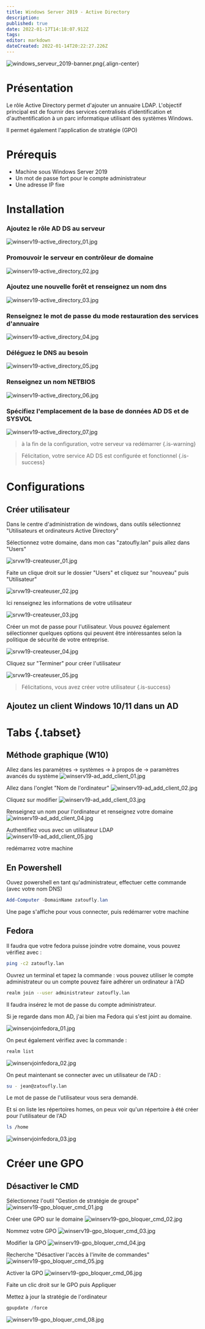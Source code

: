 ```yaml
---
title: Windows Server 2019 - Active Directory
description: 
published: true
date: 2022-01-17T14:18:07.912Z
tags: 
editor: markdown
dateCreated: 2022-01-14T20:22:27.226Z
---
```


![windows_serveur_2019-banner.png](/microsoft/windows_server_2019/windows_serveur_2019-banner.png){.align-center}
 
 
# Présentation
Le rôle Active Directory  permet d'ajouter un annuaire LDAP. L'objectif principal est de fournir des services centralisés d'identification et d'authentification à un parc informatique utilisant des systèmes Windows.
 
Il permet également l'application de stratégie (GPO)
 
# Prérequis
- Machine sous Windows Server 2019
- Un mot de passe fort pour le compte administrateur
- Une adresse IP fixe
 
# Installation
 
### Ajoutez le rôle AD DS au serveur
![winserv19-active_directory_01.jpg](/microsoft/windows_server_2019/adds/winserv19-active_directory_01.jpg)
 
### Promouvoir le serveur en contrôleur de domaine
![winserv19-active_directory_02.jpg](/microsoft/windows_server_2019/adds/winserv19-active_directory_02.jpg)
 
### Ajoutez une nouvelle forêt et renseignez un nom dns
![winserv19-active_directory_03.jpg](/microsoft/windows_server_2019/adds/winserv19-active_directory_03.jpg)
 
### Renseignez le mot de passe du mode restauration des services d'annuaire
![winserv19-active_directory_04.jpg](/microsoft/windows_server_2019/adds/winserv19-active_directory_04.jpg)
 
### Déléguez le DNS au besoin
![winserv19-active_directory_05.jpg](/microsoft/windows_server_2019/adds/winserv19-active_directory_05.jpg)
 
### Renseignez un nom NETBIOS
![winserv19-active_directory_06.jpg](/microsoft/windows_server_2019/adds/winserv19-active_directory_06.jpg)
 
### Spécifiez l'emplacement de la base de données AD DS et de SYSVOL
![winserv19-active_directory_07.jpg](/microsoft/windows_server_2019/adds/winserv19-active_directory_07.jpg)
 
> à la fin de la configuration, votre serveur va redémarrer 
{.is-warning}
 
> Félicitation, votre service AD DS est configurée et fonctionnel
{.is-success}
 
# Configurations
## Créer utilisateur
Dans le centre d'administration de windows, dans outils sélectionnez "Utilisateurs et ordinateurs Active Directory"
 
Sélectionnez votre domaine, dans mon cas "zatoufly.lan" puis allez dans "Users"
 
![srvw19-createuser_01.jpg](/microsoft/windows_server_2019/adds/srvw19-createuser_01.jpg)
 
Faite un clique droit sur le dossier "Users" et cliquez sur "nouveau" puis "Utilisateur"
 
![srvw19-createuser_02.jpg](/microsoft/windows_server_2019/adds/srvw19-createuser_02.jpg)
 
Ici renseignez les informations de votre utilisateur
 
![srvw19-createuser_03.jpg](/microsoft/windows_server_2019/adds/srvw19-createuser_03.jpg)
 
Créer un mot de passe pour l'utilisateur.
Vous pouvez également sélectionner quelques options qui peuvent être intéressantes selon la politique de sécurité de votre entreprise.
 
![srvw19-createuser_04.jpg](/microsoft/windows_server_2019/adds/srvw19-createuser_04.jpg)
 
Cliquez sur "Terminer" pour créer l'utilisateur
 
![srvw19-createuser_05.jpg](/microsoft/windows_server_2019/adds/srvw19-createuser_05.jpg)
 
> Félicitations, vous avez créer votre utilisateur
{.is-success}
## Ajoutez un client Windows 10/11 dans un AD
 
# Tabs {.tabset}
## Méthode graphique (W10)
 
Allez dans les paramètres -> systèmes -> à propos de -> paramètres avancés du système
![winserv19-ad_add_client_01.jpg](/microsoft/windows_server_2019/adds/winserv19-ad_add_client_01.jpg)
 
Allez dans l'onglet "Nom de l'ordinateur"
![winserv19-ad_add_client_02.jpg](/microsoft/windows_server_2019/adds/winserv19-ad_add_client_02.jpg)
 
Cliquez sur modifier
![winserv19-ad_add_client_03.jpg](/microsoft/windows_server_2019/adds/winserv19-ad_add_client_03.jpg)
 
Renseignez un nom pour l'ordinateur et renseignez votre domaine
![winserv19-ad_add_client_04.jpg](/microsoft/windows_server_2019/adds/winserv19-ad_add_client_04.jpg)
 
Authentifiez vous avec un utilisateur LDAP
![winserv19-ad_add_client_05.jpg](/microsoft/windows_server_2019/adds/winserv19-ad_add_client_05.jpg)
 
redémarrez votre machine
 
## En Powershell
 
Ouvez powershell en tant qu'administrateur, effectuer cette commande (avec votre nom DNS)
```powershell
Add-Computer -DomainName zatoufly.lan
```
 
Une page s'affiche pour vous connecter, puis redémarrer votre machine
 
## Fedora
 
Il faudra que votre fedora puisse joindre votre domaine, vous pouvez vérifiez avec :
```bash
ping -c2 zatoufly.lan
```
 
Ouvrez un terminal et tapez la commande :
vous pouvez utiliser le compte administrateur ou un compte pouvez faire adhérer un ordinateur à l'AD
```bash
realm join --user administrateur zatoufly.lan
```
Il faudra insérez le mot de passe du compte administrateur.
 
Si je regarde dans mon AD, j'ai bien ma Fedora qui s'est joint au domaine.
 
![winservjoinfedora_01.jpg](/microsoft/windows_server_2019/adds/winservjoinfedora_01.jpg)
 
On peut également vérifiez avec la commande :
```bash
realm list
```
 
![winservjoinfedora_02.jpg](/microsoft/windows_server_2019/adds/winservjoinfedora_02.jpg)
 
On peut maintenant se connecter avec un utilisateur de l'AD :
 
```bash
su - jean@zatoufly.lan
```
Le mot de passe de l'utilisateur vous sera demandé.
 
Et si on liste les répertoires homes, on peux voir qu'un répertoire à été créer pour l'utilisateur de l'AD
 
```bash
ls /home
```
 
 
![winservjoinfedora_03.jpg](/microsoft/windows_server_2019/adds/winservjoinfedora_03.jpg)
 
 
# Créer une GPO
## Désactiver le CMD
 
Sélectionnez l'outil "Gestion de stratégie de groupe"
![winserv19-gpo_bloquer_cmd_01.jpg](/microsoft/windows_server_2019/adds/winserv19-gpo_bloquer_cmd_01.jpg)
 
Créer une GPO sur le domaine
![winserv19-gpo_bloquer_cmd_02.jpg](/microsoft/windows_server_2019/adds/winserv19-gpo_bloquer_cmd_02.jpg)
 
Nommez votre GPO
![winserv19-gpo_bloquer_cmd_03.jpg](/microsoft/windows_server_2019/adds/winserv19-gpo_bloquer_cmd_03.jpg)
 
Modifier la GPO
![winserv19-gpo_bloquer_cmd_04.jpg](/microsoft/windows_server_2019/adds/winserv19-gpo_bloquer_cmd_04.jpg)
 
Recherche "Désactiver l'accès à l'invite de commandes"
![winserv19-gpo_bloquer_cmd_05.jpg](/microsoft/windows_server_2019/adds/winserv19-gpo_bloquer_cmd_05.jpg)
 
Activer la GPO
![winserv19-gpo_bloquer_cmd_06.jpg](/microsoft/windows_server_2019/adds/winserv19-gpo_bloquer_cmd_06.jpg)
 
Faite un clic droit sur le GPO puis Appliquer
 
Mettez à jour la stratégie de l'ordinateur 
```powershell
gpupdate /force
```
 
![winserv19-gpo_bloquer_cmd_08.jpg](/microsoft/windows_server_2019/adds/winserv19-gpo_bloquer_cmd_08.jpg)